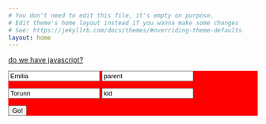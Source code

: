 ```yaml
---
# You don't need to edit this file, it's empty on purpose.
# Edit theme's home layout instead if you wanna make some changes
# See: https://jekyllrb.com/docs/themes/#overriding-theme-defaults
layout: home
---
```

<a href="#" class="cookie">do we have javascript?</a>

<div style="background: red">
<form  action="https://api.staticman.net/v2/entry/fuselagetown/staticmantest/gh-pages/comments/" id="firstform">
  <input name="options[redirect]" type="hidden" value="https://stitchfix-prototype.netlify.com/clients/kid">
  <!-- e.g. "2016-01-02-this-is-a-post" -->
  <input name="options[slug]" type="hidden" value="{{ page.slug }}">
  <input name="fields[title]" type="text" value="Emilia">
  <input name="fields[type]" type="text" value="parent">
</form>
<form  action="https://api.staticman.net/v2/entry/fuselagetown/staticmantest/gh-pages/comments/" id="secondform">
  <input name="options[redirect]" type="hidden" value="https://stitchfix-prototype.netlify.com/clients/kid">
  <!-- e.g. "2016-01-02-this-is-a-post" -->
  <input name="options[slug]" type="hidden" value="{{ page.slug }}">
  <input name="fields[title]" type="text" value="Torunn">
  <input name="fields[type]" type="text" value="kid">
</form>

  <button type="submit" id="subbut">Go!</button>
</div>


<script language="javascript">
$(document).ready(function() {
    $("#subbut").click(function() {
        $.post($("#firstform").attr("action"), $("#firstform").serialize()+$("#secondform").serialize(),
              function() {
                alert('Both forms submitted');
              });
      });
  });
</script>
